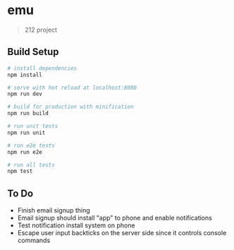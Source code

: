 # emu

> 212 project

## Build Setup

``` bash
# install dependencies
npm install

# serve with hot reload at localhost:8080
npm run dev

# build for production with minification
npm run build

# run unit tests
npm run unit

# run e2e tests
npm run e2e

# run all tests
npm test
```

## To Do

* Finish email signup thing
* Email signup should install "app" to phone and enable notifications
* Test notification install system on phone
* Escape user input backticks on the server side since it controls console commands
